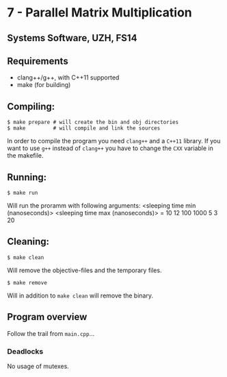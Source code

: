 # 7 - Parallel Matrix Multiplication
## Systems Software, UZH, FS14

## Requirements

* clang++/g++, with C++11 supported
* make (for building)

## Compiling:

    $ make prepare # will create the bin and obj directories
    $ make         # will compile and link the sources

In order to compile the program you need `clang++` and a `C++11` library.
If you want to use `g++` instead of `clang++` you have to change the `CXX` variable in the makefile.

## Running:

    $ make run

Will run the proramm with following arguments:
<number of cooks of first type> <number of cooks of second type> <sleeping time min (nanoseconds)> <sleeping time max (nanoseconds)> <number of spoons> <number of pans> <number of lids> = 10 12 100 1000 5 3 20

## Cleaning:

    $ make clean

Will remove the objective-files and the temporary files.

    $ make remove

Will in addition to `make clean` will remove the binary.

## Program overview

Follow the trail from `main.cpp`...

### Deadlocks

No usage of mutexes.
